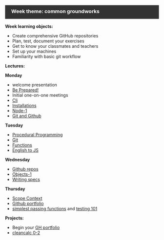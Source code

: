 
<style>

.burcu{
    background-color: #333333;
    color: white;
    padding: 10px 50px 15px 20px;
}

</style>

<h3 class="burcu">Week theme:  common groundworks</h3>


**Week learning objects:**                   
  * Create comprehensive GitHub repositories    
  * Plan, test, document your exercises          
  * Get to know your classmates and teachers   
  * Set up your machines                       
  * Familiarity with basic git workflow      


**Lectures:**


**Monday**  
  * welcome presentation 
  * [Be Prepared!](https://docs.google.com/presentation/d/1EBONRhhJ7CVMQhqa_qH9kulfuVQUYOkJPcRvMAIZFdo/edit#slide=id.g2231dabbc5_0_27) 
  * Initial one-on-one meetings   
  * [Cli](https://github.com/jankeLearning/content-md/blob/master/tools/01-cli.md)  
  * [Installations](https://github.com/jankeLearning/content-md/blob/master/tools/01-installations.md)   
  * [Node-1](https://github.com/jankeLearning/content-md/blob/master/node%2Bexpress/01-node-1.md)   
  * [Git and Github](https://github.com/jankeLearning/content-md/blob/master/git/01-what-is-git-and-hub.md)  

**Tuesday**
  * [Procedural Programming](https://github.com/jankeLearning/content-md/blob/master/programming-and-paradigms/01-procedural-programming.md)  
  * [Git](https://github.com/jankeLearning/content-md/blob/master/git/01-git.md)
  * [Functions](https://github.com/jankeLearning/content-md/blob/master/js/01-functions.md)   
  * [English to JS](https://github.com/jankeLearning/content-code/blob/master/Week%2001/english2js/principles)

**Wednesday**  
  * [Github repos](https://github.com/jankeLearning/content-md/blob/master/github/01-repos-1.md)   
  * [Objects-1](https://github.com/jankeLearning/content-md/blob/master/js/01-objects-1.md)  
  * [Writing specs](https://github.com/jankeLearning/content-md/blob/master/dev-knowledge/01-specs.md)

**Thursday** 
  * [Scope Context](https://github.com/jankeLearning/content-md/blob/master/js/01-scope-context-1.md)   
  * [Github portfolio](https://github.com/jankeLearning/content-md/blob/master/github/01-gh-pages-portfolio.md)  
  * [simplest passing functions](https://github.com/jankeLearning/content-code/tree/master/Week%2001/simplestPassingFuncs) and [testing 101](https://github.com/jankeLearning/content-md/blob/master/testing/01-testing-101.md)



**Projects:**
  * Begin your [GH portfolio](https://github.com/jankeLearning/projects/blob/master/01-github-portfolio)  
  * [cleancalc 0-2](https://github.com/jankeLearning/projects/blob/master/cleancalc/)

